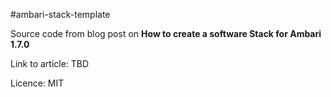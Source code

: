 #ambari-stack-template

Source code from blog post on **How to create a software Stack for Ambari 1.7.0**

Link to article: TBD

Licence: MIT
